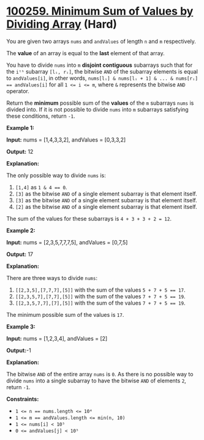 # [100259. Minimum Sum of Values by Dividing Array][link] (Hard)

[link]: https://leetcode.cn/contest/weekly-contest-393/problems/minimum-sum-of-values-by-dividing-array/

You are given two arrays `nums` and `andValues` of length `n` and `m` respectively.

The **value** of an array is equal to the **last** element of that array.

You have to divide `nums` into `m` **disjoint contiguous** subarrays such that for the `iᵗʰ`
subarray `[lᵢ, rᵢ]`, the bitwise `AND` of the subarray elements is equal to `andValues[i]`, in other
words, `nums[lᵢ] & nums[lᵢ + 1] & ... & nums[rᵢ] == andValues[i]` for all `1 <= i <= m`, where `&`
represents the bitwise `AND` operator.

Return the **minimum** possible sum of the **values** of the  `m` subarrays  `nums` is divided into.
If it is not possible to divide  `nums` into  `m` subarrays satisfying these conditions, return `-1`.

**Example 1:**

**Input:** nums = \[1,4,3,3,2\], andValues = \[0,3,3,2\]

**Output:** 12

**Explanation:**

The only possible way to divide `nums` is:

1. `[1,4]` as `1 & 4 == 0`.
2. `[3]` as the bitwise `AND` of a single element subarray is that element itself.
3. `[3]` as the bitwise `AND` of a single element subarray is that element itself.
4. `[2]` as the bitwise `AND` of a single element subarray is that element itself.

The sum of the values for these subarrays is `4 + 3 + 3 + 2 = 12`.

**Example 2:**

**Input:** nums = \[2,3,5,7,7,7,5\], andValues = \[0,7,5\]

**Output:** 17

**Explanation:**

There are three ways to divide `nums`:

1. `[[2,3,5],[7,7,7],[5]]` with the sum of the values `5 + 7 + 5 == 17`.
2. `[[2,3,5,7],[7,7],[5]]` with the sum of the values `7 + 7 + 5 == 19`.
3. `[[2,3,5,7,7],[7],[5]]` with the sum of the values `7 + 7 + 5 == 19`.

The minimum possible sum of the values is `17`.

**Example 3:**

**Input:** nums = \[1,2,3,4\], andValues = \[2\]

**Output:**-1

**Explanation:**

The bitwise `AND` of the entire array `nums` is `0`. As there is no possible way to divide `nums`
into a single subarray to have the bitwise `AND` of elements `2`, return `-1`.

**Constraints:**

- `1 <= n == nums.length <= 10⁴`
- `1 <= m == andValues.length <= min(n, 10)`
- `1 <= nums[i] < 10⁵`
- `0 <= andValues[j] < 10⁵`
